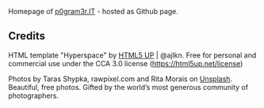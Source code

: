 Homepage of [p0gram3r.IT](http://p0gram3r.it) - hosted as Github page.


## Credits
HTML template "Hyperspace" by [HTML5 UP](http://html5up.net) | @ajlkn. 
Free for personal and commercial use under the CCA 3.0 license (https://html5up.net/license)

Photos by Taras Shypka, rawpixel.com and Rita Morais on [Unsplash](https://unsplash.com). Beautiful, free photos. Gifted by the world’s most generous community of photographers.
